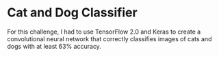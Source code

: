 # Cat and Dog Classifier

For this challenge, I had to use TensorFlow 2.0 and Keras to create a convolutional neural network that correctly classifies images of cats and dogs with at least 63% accuracy.
